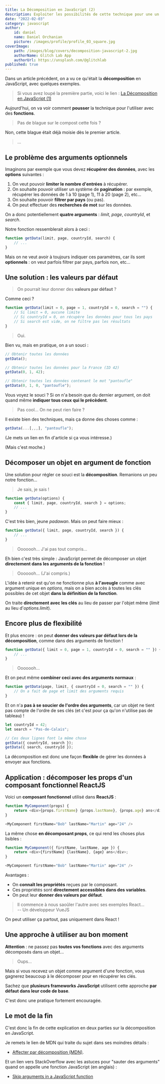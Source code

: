 ```yaml
---
title: La Décomposition en JavaScript (2)
description: Exploiter les possibilités de cette technique pour une un code plus maniable. 
date: "2022-02-03"
category: javascript
author:
    id: daniel
    name: Daniel Orchanian
    picture: /images/profile/profile_03_square.jpg
coverImage:
    path: /images/blog/covers/decomposition-javascript-2.jpg
    authorName: Glitch Lab App
    authorUrl: https://unsplash.com/@glitchlab
published: true
---
```


Dans un article précédent, on a vu ce qu'était la **décomposition** en JavaScript, avec quelques exemples.

> Si vous avez loupé la première partie, voici le lien :
[La Décomposition en JavaScript (1)](./decomposition-javascript-1)

Aujourd'hui, on va voir comment **pousser** la technique pour l'utiliser avec des **fonctions**.

> Pas de blague sur le compost cette fois ?

Non, cette blague était déjà moisie dès le premier article.

> ...


## Le problème des arguments optionnels

Imaginons par exemple que vous devez **récupérer des données**, avec les **options** suivantes :
1. On veut pouvoir **limiter le nombre d'entrées** à récupérer.
2. On souhaite pouvoir utiliser un système de **pagination** : par exemple, récupérer les données de 1 à 10 (page 1), 11 à 20 (page 2), etc...
3. On souhaite pouvoir **filtrer par pays** (ou pas).
4. On peut effectuer des **recherches de mot** sur les données.

On a donc potentiellement **quatre arguments** : _limit_, _page_, _countryId_, et _search_.

Notre fonction ressemblerait alors à ceci :

```js
function getData(limit, page, countryId, search) {
    // ...
}
```

Mais on ne veut avoir à toujours indiquer ces paramètres, car ils sont **optionnels** : on veut parfois filtrer par pays, parfois non, etc...


## Une solution : les valeurs par défaut

> On pourrait leur donner des **valeurs par défaut** ?

Comme ceci ?

```js
function getData(limit = 0, page = 1, countryId = 0, search = "") {
    // Si limit = 0, aucune limite
    // Si countryId = 0, on récupère les données pour tous les pays
    // Si search est vide, on ne filtre pas les résultats
}
```

> Oui.

Bien vu, mais en pratique, on a un souci :

```js
// Obtenir toutes les données
getData();

// Obtenir toutes les données pour la France (ID 42)
getData(0, 1, 42);

// Obtenir toutes les données contenant le mot "pantoufle"
getData(0, 1, 0, "pantoufle");
```

Vous voyez le souci ? Si on n'a besoin que du dernier argument, on doit quand même **indiquer tous ceux qui le précèdent**.

> Pas cool... On ne peut rien faire ?

Il existe bien des techniques, mais ça donne des choses comme :

```js
getData(...[,,,], "pantoufle");
```

(Je mets un lien en fin d'article si ça vous intéresse.)

(Mais c'est moche.)


## Décomposer un objet en argument de fonction

Une solution pour régler ce souci est la **décomposition**. Remanions un peu notre fonction...

> Je sais, je sais !

```js
function getData(options) {
    const { limit, page, countryId, search } = options;
    // ...
}
```

C'est très bien, jeune _padawan_. Mais on peut faire mieux :

```js
function getData({ limit, page, countryId, search }) {
    // ...
}
```

> Ooooooh... J'ai pas tout compris...

Eh bien c'est très simple : JavaScript permet de décomposer un objet **directement dans les arguments de la fonction** !

> Ooooooh... (J'ai compris.)

L'idée à retenir est qu'on ne fonctionne plus **à l'aveugle** comme avec argument unique en _options_, mais on a bien accès à toutes les clés possibles de cet objet **dans la définition de la fonction**.

On traite **directement avec les clés** au lieu de passer par l'objet même (_limit_ au lieu d'_options.limit_).


## Encore plus de flexibilité

Et plus encore : on peut **donner des valeurs par défaut lors de la décomposition**, comme dans des arguments de fonction !

```js
function getData({ limit = 0, page = 1, countryId = 0, search = "" }) {
    // ...
}
```

> Ooooooh...

Et on peut même **combiner ceci avec des arguments normaux** :

```js
function getData(page, limit, { countryId = 0, search = "" }) {
    // On a fait de page et limit des arguments requis
}
```

Et on n'a **pas à se soucier de l'ordre des arguments**, car un objet ne tient pas compte de l'ordre de ses clés (et c'est pour ça qu'on n'utilise pas de tableau) !

```js
let countryId = 42;
let search = "Pas-de-Calais";

// Ces deux lignes font la même chose
getData({ countryId, search });
getData({ search, countryId });
```

La décomposition est donc une façon **flexible** de gérer les données à envoyer aux fonctions.


## Application : décomposer les props d'un composant fonctionnel ReactJS

Voici un **composant fonctionnel** utilisé dans **ReactJS** :

```js
function MyComponent(props) {
    return <div>{props.firstName} {props.lastName}, {props.age} ans</div>;
}

<MyComponent firstName="Bob" lastName="Martin" age="24" />
```

La même chose **en décomposant props**, ce qui rend les choses plus lisibles :

```js
function MyComponent({ firstName, lastName, age }) {
    return <div>{firstName} {lastName}, {age} ans</div>;
}

<MyComponent firstName="Bob" lastName="Martin" age="24" />
```

Avantages :
- On **connaît les propriétés** reçues par le composant.
- Ces propriétés sont **directement accessibles dans des variables**.
- On peut leur **donner des valeurs par défaut**.

> Il commence à nous saoûler l'autre avec ses exemples React...  
> -- Un développeur VueJS

On peut utiliser ça partout, pas uniquement dans React !


## Une approche à utiliser au bon moment

**Attention** : ne passez pas **toutes vos fonctions** avec des arguments décomposés dans un objet...

> Oups...

Mais si vous recevez un objet comme argument d'une fonction, vous gagnerez beaucoup à le décomposer pour en récupérer les clés.

Sachez que **plusieurs frameworks JavaScript** utilisent cette approche **par défaut dans leur code de base**.

C'est donc une pratique fortement encouragée.


## Le mot de la fin

C'est donc la fin de cette explication en deux parties sur la décomposition en JavaScript.

Je remets le lien de MDN qui traite du sujet dans ses moindres détails :
- [Affecter par décomposition (MDN)](https://developer.mozilla.org/fr/docs/Web/JavaScript/Reference/Operators/Destructuring_assignment).

Et un lien vers StackOverflow avec les astuces pour "sauter des arguments" quand on appelle une fonction JavaScript (en anglais) :
- [Skip arguments in a JavaScript function](https://stackoverflow.com/questions/32518615/skip-arguments-in-a-javascript-function)
